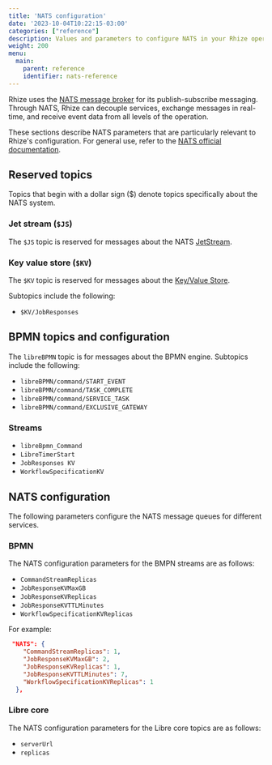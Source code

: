 ```yaml
---
title: 'NATS configuration'
date: '2023-10-04T10:22:15-03:00'
categories: ["reference"]
description: Values and parameters to configure NATS in your Rhize operation
weight: 200
menu:
  main:
    parent: reference
    identifier: nats-reference
---
```


Rhize uses the [NATS message broker](https://nats.io/) for its publish-subscribe messaging.
Through NATS, Rhize can decouple services, exchange messages in real-time,
and receive event data from all levels of the operation.

These sections describe NATS parameters that are particularly relevant to Rhize's configuration.
For general use, refer to the [NATS official documentation](https://docs.nats.io/nats-concepts/overview).

## Reserved topics

Topics that begin with a dollar sign ($) denote topics specifically about the NATS system.

### Jet stream (`$JS`)

The `$JS` topic is reserved for messages about the NATS [JetStream](https://docs.nats.io/nats-concepts/jetstream).

### Key value store (`$KV`)

The `$KV` topic is reserved for messages about the [Key/Value Store](https://docs.nats.io/nats-concepts/jetstream/key-value-store).

Subtopics include the following:

- `$KV/JobResponses`

## BPMN topics and configuration

The `libreBPMN` topic is for messages about the BPMN engine.
Subtopics include the following:

- `libreBPMN/command/START_EVENT`
- `libreBPMN/command/TASK_COMPLETE`
- `libreBPMN/command/SERVICE_TASK`
- `libreBPMN/command/EXCLUSIVE_GATEWAY`

### Streams

- `libreBpmn_Command`
- `LibreTimerStart`
- `JobResponses KV`
- `WorkflowSpecificationKV`

## NATS configuration

The following parameters configure the NATS message queues for different services.

### BPMN

The NATS configuration parameters for the BMPN streams are as follows:

- `CommandStreamReplicas`
- `JobResponseKVMaxGB`
- `JobResponseKVReplicas`
- `JobResponseKVTTLMinutes`
- `WorkflowSpecificationKVReplicas`

For example:

```json
 "NATS": {
    "CommandStreamReplicas": 1,
    "JobResponseKVMaxGB": 2,
    "JobResponseKVReplicas": 1,
    "JobResponseKVTTLMinutes": 7,
    "WorkflowSpecificationKVReplicas": 1
  },
```

### Libre core

The NATS configuration parameters for the Libre core topics are as follows:
- `serverUrl`
- `replicas`
